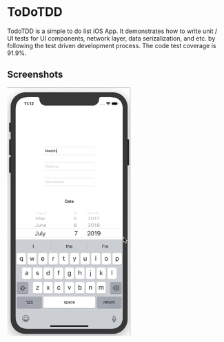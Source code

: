 ToDoTDD
==========
TodoTDD is a simple to do list iOS App. It demonstrates how to write unit / UI tests for UI components, network layer, data serizalization, and etc. by following the test driven development process. The code test coverage is 91.9%.

## Screenshots

![ToDOTDD](./ToDoTDD.gif)

